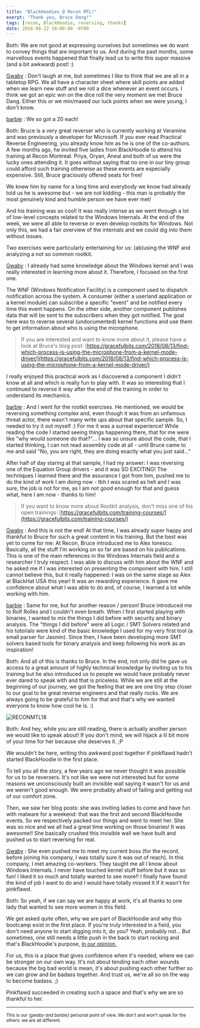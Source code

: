 ```yaml
---
title: "BlackHoodies @ Recon MTL!"
exerpt: "Thank you, Bruce Dang!"
tags: [recon, BlackHoodie, reversing, thanks]
date: 2018-08-22 10:00:00 -0700
---
```


Both: We are not good at expressing ourselves but sometimes we do want to convey things that are important to us. And during the past months, some marvellous events happened that finally lead us to write this super massive (and a bit awkward) post! :)

[Gwaby](https://twitter.com/pwissenlit) : Don't laugh at me, but sometimes I like to think that we are all in a tabletop RPG. We all have a character sheet where skill points are added when we learn new stuff and we roll a dice whenever an event occurs. I think we got an epic win on the dice roll the very moment we met Bruce Dang. Either this or we min/maxed our luck points when we were young, I don't know.

[barbie](https://twitter.com/barbieauglend) : We so got a 20 each!

Both: Bruce is a very great reverser who is currently working at Veramine and was previously a developer for Microsoft. If you ever read Practical Reverse Engineering, you already know him as he is one of the co-authors.
A few months ago, he invited five ladies from BlackHoodie to attend his training at Recon Montreal. Priya, Oryan, Aneal and both of us were the lucky ones attending it. It goes without saying that no one in our tiny group could afford such training otherwise as these events are especially expensive. Still, Bruce graciously offered seats for free!

We knew him by name for a long time and everybody we know had already told us he is awesome but - we are not kidding - this man is probably the most genuinely kind and humble person we have ever met!

And his training was so cool! It was really intense as we went through a lot of low-level concepts related to the Windows Internals. At the end of the week, we were all able to reverse or even develop rootkits for Windows. Not only this, we had a fair overview of the internals and we could dig into them without issues.

Two exercises were particularly entertaining for us: (ab)using the WNF and analyzing a not so common rootkit.

[Gwaby](https://twitter.com/pwissenlit) : I already had some knowledge about the Windows kernel and I was really interested in learning more about it. Therefore, I focused on the first one.

The WNF (Windows Notification Facility) is a component used to dispatch notification across the system. A consumer (either a userland application or a kernel module) can subscribe a specific "event" and be notified every time this event happens. On the other side, another component publishes data that will be sent to the subscribers when they got notified. The goal here was to reverse several (undocumented) kernel functions and use them to get information about who is using the microphone.

> If you are interested and want to know more about it, please have a look at Bruce's blog post: [https://gracefulbits.com/2018/08/13/find-which-process-is-using-the-microphone-from-a-kernel-mode-driver/](https://gracefulbits.com/2018/08/13/find-which-process-is-using-the-microphone-from-a-kernel-mode-driver/)

I really enjoyed this practical work as I discovered a component I didn't know at all and which is really fun to play with. It was so interesting that I continued to reverse it way after the end of the training in order to understand its mechanics.

[barbie](https://twitter.com/barbieauglend) : And I went for the rootkit exercises. He mentioned, we would be reversing something complex and, even though it was from an unfamous threat actor, there wasn't many write ups about that specific sample. So, I needed to try it out myself :) For me it was a surreal experience! While reading the code I started seeing things happening there, that for me were like "why would someone do that?"... I was so unsure about the code, that I started thinking, I can not read assembly code at all - until Bruce came to me and said "No, you are right, they are doing exactly what you just said..."

After half of day staring at that sample, I had my answer: I was reversing one of the Equation Group drivers - and it was SO EXCITING! The techniques I learned there and the assurance I got from him, pushed me to do the kind of work I am doing now - tbh I was scared as hell and I was sure, the job is not for me, as I am not good enough for that and guess what, here I am now - thanks to him!

> If you want to know more about Rootkit analysis, don't miss one of his open trainings: [https://gracefulbits.com/training-courses/](https://gracefulbits.com/training-courses/)

[Gwaby](https://twitter.com/pwissenlit) : And this is not the end! At that time, I was already super happy and thankful to Bruce for such a great content in his training. But the best was yet to come for me: At Recon, Bruce introduced me to Alex Ionescu. Basically, all the stuff I'm working on so far are based on his publications. This is one of the main references in the Windows Internals field and a researcher I truly respect. I was able to discuss with him about the WNF and he asked me if I was interested on presenting the component with him. I still cannot believe this, but it really happened: I was on the same stage as Alex at BlackHat USA this year! It was an rewarding experience. It gave me confidence about what I was able to do and, of course, I learned a lot while working with him.

[barbie](https://twitter.com/barbieauglend) : Same for me, but for another reason / person! Bruce introduced me to Rolf Rolles and I couldn't even breath. When I first started playing with binaries, I wanted to mix the things I did before with security and binary analysis. The "things I did before" were all Logic / SMT Solvers related and his tutorials were kind of the basic knowledge I used for my very first tool (a small parser for Jasmin). Since then, I have been developing more SMT solvers based tools for binary analysis and keep following his work as an inspiration!

Both: And all of this is thanks to Bruce. In the end, not only did he gave us access to a great amount of highly technical knowledge by inviting us to his training but he also introduced us to people we would have probably never ever dared to speak with and that is priceless.
While we are still at the beginning of our journey, we got the feeling that we are one tiny step closer to our goal to be great reverse engineers and that really rocks. We are always going to be grateful to him for that and that's why we wanted everyone to know how cool he is. :)

![RECONMTL18](../assets/images/recon.PNG)

Both: And hey, while you are still reading, there is actually another person we would like to speak about! If you don't mind, we will hijack a lil bit more of your time for her because she deserves it. ;P

We wouldn't be here, writing this awkward post together if pinkflawd hadn't started BlackHoodie in the first place.

To tell you all the story, a few years ago we never thought it was possible for us to be reversers. It's not like we were not interested but for some reasons we unconsciously built an invisible wall saying it wasn't for us and we weren't good enough. We were probably afraid of failing and getting out of our comfort zone.

Then, we saw her blog posts: she was inviting ladies to come and have fun with malware for a weekend: that was the first and second BlackHoodie events. So we respectively packed our things and went to meet her. She was so nice and we all had a great time working on those binaries! It was awesome!! She basically crushed this invisible wall we have built and pushed us to start reversing for real.

[Gwaby](https://twitter.com/pwissenlit) : She even pushed me to meet my current boss (for the record, before joining his company, I was totally sure it was out of reach).
In this company, I met amazing co-workers. They taught me all I know about Windows Internals. I never have touched kernel stuff before but it was so fun! I liked it so much and totally wanted to see more!! I finally have found the kind of job I want to do and I would have totally missed it if it wasn't for pinkflawd.

Both: So yeah, if we can say we are happy at work, it's all thanks to one lady that wanted to see more women in this field.

We get asked quite often, why we are part of BlackHoodie and why this bootcamp exist in the first place. If you're truly interested in a field, you don't need anyone to start digging into it, do you? Yeah, probably not... But sometimes, one still needs a little push in the back to start rocking and that's BlackHoodie's purpose, <a href="#opinion">in our opinion.</a>

For us, this is a place that gives confidence when it's needed, where we can be stronger on our own way. It's not about tending each other wounds because the big bad world is mean, it's about pushing each other further so we can grow and be badass together. And trust us, we're all so on the way to become badass. ;)

Pinkflawd succeeded in creating such a space and that's why we are so thankful to her.

----

<p id="opinion"><small>This is <i>our (gwaby and barbie)</i> personal point of view. We don't and won't speak for the others: we are all different.</small></p>
